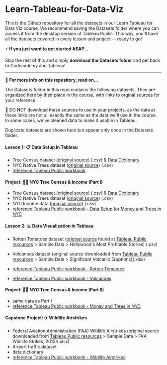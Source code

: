 # Learn-Tableau-for-Data-Viz
This is the Github repository for all the datasets in our Learn Tableau for Data Viz course. We recommend saving the Datasets folder where you can access it from the desktop version of Tableau Public. This way, you'll have all the datasets covered in every lesson and project -- ready to go!

⚡ **If you just want to get started ASAP...** 

Skip the rest of this and simply **download the Datasets folder** and get back to Codecademy and Tableau! 

____
📔 **For more info on this repository, read on...**

The Datasets folder in this repo contains the following datasets. They are organized here by their place in the course, with links to orginal sources for your reference. 

🚨 DO NOT download these sources to use in your projects, as the data at these links are not all exactly the same as the data we'll use in the course. In some cases, we've cleaned data to make it usable in Tableau.

Duplicate datasets are shown here but appear only once in the Datasets folder. 

#### Lesson 1: 📋 Data Setup in Tableau
* Tree Census dataset ([original source](https://data.cityofnewyork.us/Environment/2015-Street-Tree-Census-Tree-Data/pi5s-9p35)) (.csv) & [Data Dictionary](https://static-assets.codecademy.com/Courses/data-viz-with-tableau/1-data/StreetTreeCensus2015TreesDataDictionary20161102.pdf)
* NYC Native Trees dataset ([original source](https://en.wikipedia.org/wiki/List_of_tree_species_in_New_York_City)) (.csv)
* [reference Tableau Public workbook]()

#### Project: 🌳💸 NYC Tree Census & Income (Part I) 
* Tree Census dataset ([original source](https://data.cityofnewyork.us/Environment/2015-Street-Tree-Census-Tree-Data/pi5s-9p35)) (.csv) & [Data Dictionary](https://static-assets.codecademy.com/Courses/data-viz-with-tableau/1-data/StreetTreeCensus2015TreesDataDictionary20161102.pdf)
* NYC Native Trees dataset ([original source](https://en.wikipedia.org/wiki/List_of_tree_species_in_New_York_City)) (.csv)
* NYC Income data ([original source](https://data.census.gov/cedsci/table?t=Income%20and%20Poverty&g=0500000US36005%248600000,36047%248600000,36061%248600000,36081%248600000,36085%248600000&tid=ACSST5Y2015.S1901)) (.csv)
* [reference Tableau Public workbook - Data Setup for Money and Trees in NYC]()

#### Lesson 2: 📊 Data Visualization in Tableau 
* Rotten Tomatoes dataset ([original source](https://public.tableau.com/s/sites/default/files/media/HollywoodsMostProfitableStories.csv) found at [Tableau Public resources](https://public.tableau.com/en-us/s/resources) > Sample Data > Hollywood's Most Profitable Stories) (.csv)
* Volcanoes dataset (original source downloaded from [Tableau Public resources](https://public.tableau.com/en-us/s/resources) > Sample Data > Significant Volcanic Eruptions)(.xlsx)

* [reference Tableau Public workbook - Rotten Tomatoes](https://public.tableau.com/app/profile/codecademy/viz/RottenTomatoesInsights-LearnTableauforDataVisualization/GoodDashboard)
* [reference Tableau Public workbook - Volcanoes](https://public.tableau.com/app/profile/codecademy/viz/DeadlyVolcanoes-LearnTableauforDataVisualization_16554080369950/GoodPositioning)

#### Project: 🌳💸 NYC Tree Census & Income (Part II)
* same data as Part I
* [reference Tableau Public workbook - Money and Trees in NYC](https://public.tableau.com/app/profile/codecademy/viz/NYCTreeCensusIncomePartII-LearnTableauforDataVisualization/DashboardV2)

#### Capstone Project: ✈️ Wildlife Airstrikes 
* Federal Aviation Administration (FAA) Wildlife Airstrikes (original source downloaded from [Tableau Public resources](https://public.tableau.com/en-us/s/resources) > Sample Data > FAA Wildlife Strikes, 2015)(.xlsx)
* Airport traffic dataset
* data dictionary
* [reference Tableau Public workbook - Wildlife Airstrikes]()
